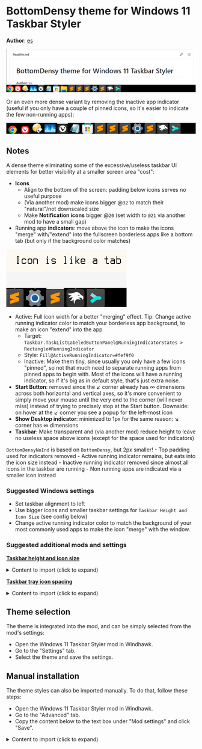 # BottomDensy theme for Windows 11 Taskbar Styler

**Author**: [es](https://github.com/eugenesvk)

![Screenshot of the taskbar with the bottom of a browser](screenshot_ind_browser.png)

Or an even more dense variant by removing the inactive app indicator (useful if you only have a couple of pinned icons, so it's easier to indicate the few non-running apps):

![Screenshot of the taskbar with BottomDensyNoInd](screenshot.png)

## Notes

A dense theme eliminating some of the excessive/useless taskbar UI elements for better visibility at a smaller screen area "cost":
  - **Icons**
    - Align to the bottom of the screen: padding below icons serves no useful purpose
    - (Via another mod) make icons bigger @`32` to match their "natural"/not downscaled size
    - Make **Notification icons** bigger @`20` (set width to `@21` via another mod to have a small gap)
  - Running app **indicators**: move above the icon to make the icons "merge" with/"extend" into the fullscreen borderless apps like a bottom tab (but only if the background color matches) 

![Screenshot of taskbar extending into an app](screenshot_ind_extend.png)
   
 - Active: Full icon width for a better "merging" effect. Tip: Change active running indicator color to match your borderless app background, to make an icon "extend" into the app
      - Target: `Taskbar.TaskListLabeledButtonPanel@RunningIndicatorStates > Rectangle#RunningIndicator`
      - Style: `Fill@ActiveRunningIndicator=#fef9f0`
    - Inactive: Make them tiny, since usually you only have a few icons "pinned", so not that much need to separate running apps from pinned apps to begin with. Most of the icons will have a running indicator, so if it's big as in default style, that's just extra noise.
  - **Start Button**: removed since the ↙ corner already has ∞ dimensions across both horizontal and vertical axes, so it's more convenient to simply move your mouse until the very end to the corner (will never miss) instead of trying to precisely stop at the Start button. Downside: on hover at the ↙ corner you see a popup for the left-most icon
  - **Show Desktop indicator**: minimized to 1px for the same reason: ↘ corner has ∞ dimensions
  - **Taskbar**: Make transparent and (via another mod) reduce height to leave no useless space above icons (except for the space used for indicators)

`BottomDensyNoInd` is based on `BottomDensy`, but 2px smaller!
    - Top padding used for indicators removed
    - Active running indicator remains, but eats into the icon size instead
    - Inactive running indicator removed since almost all icons in the taskbar are running
    - Non running apps are indicated via a smaller icon instead

### Suggested Windows settings

- Set taskbar alignment to left
- Use bigger icons and smaller taskbar settings for `Taskbar Height and Icon Size` (see config below)
- Change active running indicator color to match the background of your most commonly used apps to make the icon "merge" with the window.

### Suggested additional mods and settings

[**Taskbar height and icon size**](https://windhawk.net/mods/taskbar-icon-size)

<details>
<summary>Content to import (click to expand)</summary>

`BottomDensy`
```json
{
"IconSize"          : 32,
"TaskbarHeight"     : 34,
"TaskbarButtonWidth": 36
}
```

`BottomDensyNoInd`
```json
{
"IconSize"          : 32,
"TaskbarHeight"     : 32,
"TaskbarButtonWidth": 36
}
```
</details>

[**Taskbar tray icon spacing**](https://windhawk.net/mods/taskbar-notification-icon-spacing)

<details>
<summary>Content to import (click to expand)</summary>

`notificationIconWidth` and `overflowIconWidth` should be at least `21` to add space between `20` icon size, but otherwise use whatever values that look best for you. `overflowIconsPerRow` depends on the number of icons and might be best to have the smallest packed square to minimize the distance of each icon to the mouse pointer
```json
{
"notificationIconWidth":21,
"overflowIconWidth"    :34,
"overflowIconsPerRow"  : 5}
```
</details>

## Theme selection

The theme is integrated into the mod, and can be simply selected from the mod's
settings:

* Open the Windows 11 Taskbar Styler mod in Windhawk.
* Go to the "Settings" tab.
* Select the theme and save the settings.

## Manual installation

The theme styles can also be imported manually. To do that, follow these steps:

* Open the Windows 11 Taskbar Styler mod in Windhawk.
* Go to the "Advanced" tab.
* Copy the content below to the text box under "Mod settings" and click "Save".

<details>
<summary>Content to import (click to expand)</summary>

`BottomDensy`
```json
{
"controlStyles[0].target"   :"Taskbar.TaskbarFrame > Grid#RootGrid > Taskbar.TaskbarBackground > Grid > Rectangle#BackgroundFill",
"controlStyles[0].styles[0]":"Fill=Transparent",
"controlStyles[1].target"   :"Rectangle#BackgroundStroke",
"controlStyles[1].styles[0]":"Fill=Transparent",
"controlStyles[2].target"   :"Taskbar.TaskListLabeledButtonPanel@RunningIndicatorStates > Rectangle#RunningIndicator",
"controlStyles[2].styles[0]":"Fill=#8f8f8f",
"controlStyles[2].styles[1]":"Fill@ActiveRunningIndicator=#fef9f0",
"controlStyles[2].styles[2]":"Width=2",
"controlStyles[2].styles[3]":"Height=2",
"controlStyles[2].styles[4]":"Margin=0,-2,0,0",
"controlStyles[2].styles[5]":"Width@ActiveRunningIndicator=32",
"controlStyles[3].target"   :"Taskbar.TaskListLabeledButtonPanel@RunningIndicatorStates > muxc:ProgressBar#ProgressIndicator",
"controlStyles[3].styles[0]":"VerticalAlignment=0",
"controlStyles[4].target"   :"Rectangle#RunningIndicator",
"controlStyles[4].styles[0]":"VerticalAlignment=0",
"controlStyles[5].target"   :"Border#ProgressBarRoot",
"controlStyles[5].styles[0]":"VerticalAlignment=0",
"controlStyles[6].target"   :"Rectangle#IndeterminateProgressBarIndicator",
"controlStyles[6].styles[0]":"VerticalAlignment=0",
"controlStyles[7].target"   :"Rectangle#IndeterminateProgressBarIndicator2",
"controlStyles[7].styles[0]":"VerticalAlignment=0",
"controlStyles[8].target"   :"Taskbar.TaskListLabeledButtonPanel",
"controlStyles[8].styles[0]":"Padding=2,0,2,0",
"controlStyles[8].styles[1]":"VerticalAlignment=2",
"controlStyles[9].target"   :"Taskbar.ExperienceToggleButton#LaunchListButton[AutomationProperties.AutomationId=StartButton]",
"controlStyles[9].styles[0]":"Visibility=Collapsed",
"controlStyles[10].target"   :"SystemTray.Stack#ShowDesktopStack",
"controlStyles[10].styles[0]":"Width=1",
"controlStyles[11].target"   :"Windows.UI.Xaml.Shapes.Rectangle#ShowDesktopPipe",
"controlStyles[11].styles[0]":"HorizontalAlignment=0",
"controlStyles[12].target"   :"SystemTray.NotificationAreaIcons#NotificationAreaIcons > ItemsPresenter > StackPanel > ContentPresenter > SystemTray.NotifyIconView#NotifyItemIcon > Grid#ContainerGrid > ContentPresenter#ContentPresenter > Grid#ContentGrid > SystemTray.ImageIconContent > Grid#ContainerGrid > Image",
"controlStyles[12].styles[0]":"Width=20",
"controlStyles[12].styles[1]":"Height=20",
"controlStyles[13].target"   :"WrapGrid > ContentPresenter > SystemTray.NotifyIconView > Grid#ContainerGrid > ContentPresenter#ContentPresenter > Grid#ContentGrid > SystemTray.ImageIconContent > Grid#ContainerGrid > Image",
"controlStyles[13].styles[0]":"Width=20",
"controlStyles[13].styles[1]":"Height=20"
}
```

`BottomDensyNoInd`
```json
{
"controlStyles[0].target"   :"Taskbar.TaskbarFrame > Grid#RootGrid > Taskbar.TaskbarBackground > Grid > Rectangle#BackgroundFill",
"controlStyles[0].styles[0]":"Fill=Transparent",
"controlStyles[1].target"   :"Rectangle#BackgroundStroke",
"controlStyles[1].styles[0]":"Fill=Transparent",
"controlStyles[2].target"   :"Taskbar.TaskListLabeledButtonPanel@RunningIndicatorStates > Rectangle#RunningIndicator",
"controlStyles[2].styles[0]":"Fill=#8f8f8f",
"controlStyles[2].styles[1]":"Fill@ActiveRunningIndicator=#fef9f0",
"controlStyles[2].styles[2]":"Width=0",
"controlStyles[2].styles[3]":"Height=0",
"controlStyles[2].styles[4]":"Margin=0,0,0,0",
"controlStyles[2].styles[5]":"Width@ActiveRunningIndicator=32",
"controlStyles[2].styles[6]":"Height@ActiveRunningIndicator=2",
"controlStyles[2].styles[7]":"Margin@ActiveRunningIndicator=0,-2,0,0",
"controlStyles[3].target"   :"Taskbar.TaskListLabeledButtonPanel@RunningIndicatorStates > muxc:ProgressBar#ProgressIndicator",
"controlStyles[3].styles[0]":"VerticalAlignment=0",
"controlStyles[4].target"   :"Rectangle#RunningIndicator",
"controlStyles[4].styles[0]":"VerticalAlignment=0",
"controlStyles[5].target"   :"Border#ProgressBarRoot",
"controlStyles[5].styles[0]":"VerticalAlignment=0",
"controlStyles[6].target"   :"Rectangle#IndeterminateProgressBarIndicator",
"controlStyles[6].styles[0]":"VerticalAlignment=0",
"controlStyles[7].target"   :"Rectangle#IndeterminateProgressBarIndicator2",
"controlStyles[7].styles[0]":"VerticalAlignment=0",
"controlStyles[8].target"   :"Taskbar.TaskListLabeledButtonPanel",
"controlStyles[8].styles[0]":"Padding=2,0,2,0",
"controlStyles[8].styles[1]":"VerticalAlignment=2",
"controlStyles[9].target"   :"Taskbar.ExperienceToggleButton#LaunchListButton[AutomationProperties.AutomationId=StartButton]",
"controlStyles[9].styles[0]":"Visibility=Collapsed",
"controlStyles[10].target"   :"SystemTray.Stack#ShowDesktopStack",
"controlStyles[10].styles[0]":"Width=1",
"controlStyles[11].target"   :"Windows.UI.Xaml.Shapes.Rectangle#ShowDesktopPipe",
"controlStyles[11].styles[0]":"HorizontalAlignment=0",
"controlStyles[12].target"   :"SystemTray.NotificationAreaIcons#NotificationAreaIcons > ItemsPresenter > StackPanel > ContentPresenter > SystemTray.NotifyIconView#NotifyItemIcon > Grid#ContainerGrid > ContentPresenter#ContentPresenter > Grid#ContentGrid > SystemTray.ImageIconContent > Grid#ContainerGrid > Image",
"controlStyles[12].styles[0]":"Width=20",
"controlStyles[12].styles[1]":"Height=20",
"controlStyles[13].target"   :"WrapGrid > ContentPresenter > SystemTray.NotifyIconView > Grid#ContainerGrid > ContentPresenter#ContentPresenter > Grid#ContentGrid > SystemTray.ImageIconContent > Grid#ContainerGrid > Image",
"controlStyles[13].styles[0]":"Width=20",
"controlStyles[13].styles[1]":"Height=20",
"controlStyles[14].target"   :"Taskbar.TaskListLabeledButtonPanel@RunningIndicatorStates > Image#Icon",
"controlStyles[14].styles[0]":"Width@ActiveRunningIndicator=30",
"controlStyles[14].styles[1]":"Height@ActiveRunningIndicator=30",
"controlStyles[14].styles[2]":"Width@NoRunningIndicator=26",
"controlStyles[14].styles[3]":"Height@NoRunningIndicator=26",
"controlStyles[14].styles[4]":"Margin@NoRunningIndicator=0,6,0,0"
}
```
</details>

